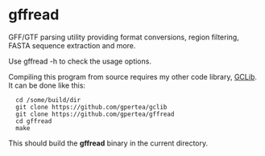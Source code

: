 # gffread
GFF/GTF parsing utility providing format conversions, region filtering, 
FASTA sequence extraction and more.


Use gffread -h to check the usage options.

Compiling this program from source requires my other code 
library, [GCLib](../../../gclib). It can be done like this:

```
  cd /some/build/dir
  git clone https://github.com/gpertea/gclib
  git clone https://github.com/gpertea/gffread
  cd gffread
  make
```
This should build the **gffread** binary in the current directory.
